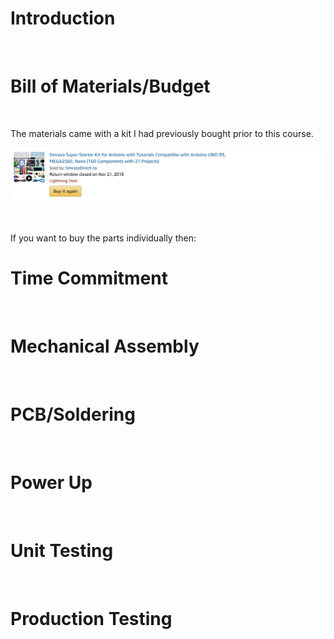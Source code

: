 <h1>Introduction</h1><br>
	<!-- System Diagram here-->

<h1>Bill of Materials/Budget</h1><br>
	<!-- Bill of components here (individual or package?)-->
<p>The materials came with a kit I had previously bought prior to this course.</p>
<img src = "proof_of_purchase.JPG" alt="kit1"> <br>
<br><br><p>If you want to buy the parts individually then: <br>


</p>

<h1>Time Commitment</h1><br>
	<!--Time expected to finis this?-->

<h1>Mechanical Assembly</h1><br>

<h1>PCB/Soldering</h1><br>

<h1>Power Up</h1><br>

<h1>Unit Testing</h1><br>

<h1>Production Testing </h1><br>


